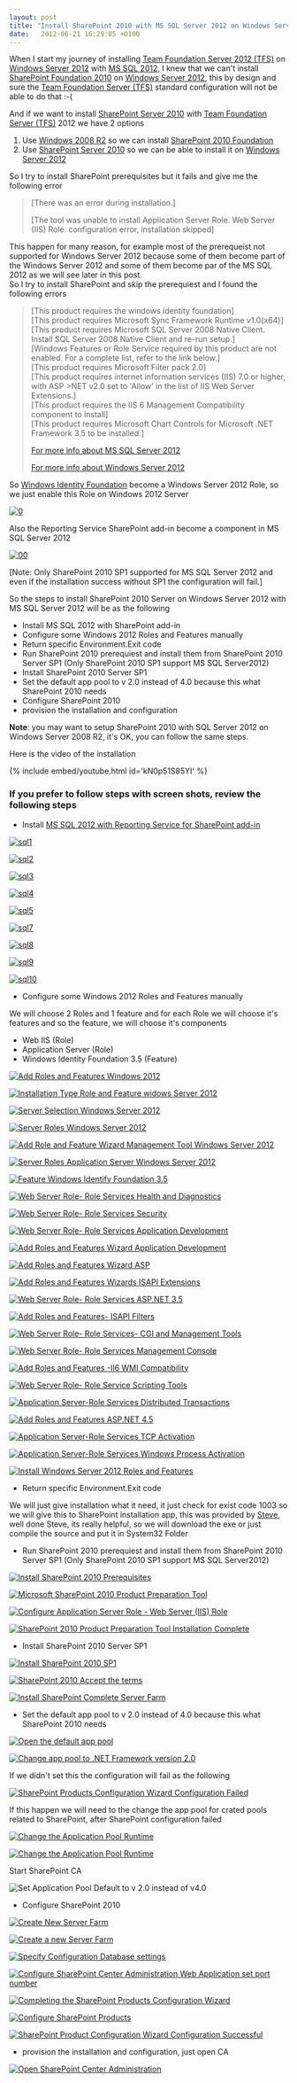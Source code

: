 ```yaml
---
layout: post
title: "Install SharePoint 2010 with MS SQL Server 2012 on Windows Server 2012"
date:   2012-06-21 16:29:05 +0100
---
```


When I start my journey of installing [Team Foundation Server 2012
(TFS)](http://msdn.microsoft.com/library/tfs) on
[Windows Server 2012](http://www.microsoft.com/en-us/server-cloud/windows-server/2012-default.aspx)
with [MS SQL 2012](http://www.microsoft.com/sqlserver/en/us/default.aspx),
I knew that we can\'t install [SharePoint Foundation 2010](http://sharepoint.microsoft.com/en-us/product/Related-Technologies/Pages/SharePoint-Foundation.aspx)
on [Windows Server 2012](http://www.microsoft.com/en-us/server-cloud/windows-server/2012-default.aspx),
this by design and sure the [Team Foundation Server (TFS)](http://msdn.microsoft.com/library/tfs)
standard configuration will not be able to do that :-(

And if we want to install [SharePoint Server 2010](http://technet.microsoft.com/en-us/library/cc303422.aspx)
with [Team Foundation Server (TFS)](http://msdn.microsoft.com/library/tfs) 2012 we
have 2 options

1.  Use [Windows 2008 R2](http://www.microsoft.com/en-us/server-cloud/windows-server/default.aspx)
    so we can install [SharePoint 2010 Foundation](http://sharepoint.microsoft.com/en-us/product/Related-Technologies/Pages/SharePoint-Foundation.aspx)
2.  Use [SharePoint Server 2010](http://technet.microsoft.com/en-us/library/cc303422.aspx)  so
    we can be able to install it on [Windows Server 2012](http://www.microsoft.com/en-us/server-cloud/windows-server/2012-default.aspx)

So I try to install SharePoint prerequisites but it fails and give me
the following error

> [There was an error during installation.]
>
> [The tool was unable to install Application Server Role. Web Server
> (IIS) Role. configuration
> error, installation skipped]

This happen for many reason, for example most of the prerequeist not
supported for Windows Server 2012 because some of them become part of
the Windows Server 2012 and some of them become par of the MS SQL 2012
as we will see later in this post.\
So I try to install SharePoint and skip the prerequiest  and I found the
following errors

> [This product requires the windows identity
> foundation]\
> [This product requires Microsoft Sync Framework Runtime
> v1.0(x64)]\
> [This product requires Microsoft SQL Server 2008 Native Client.
> Install SQL Server 2008 Native Client and re-run
> setup.]\
> [Windows Features or Role Service required by this product are not
> enabled. For a complete list, refer to the link
> below.]\
> [This product requires Microsoft Filter pack
> 2.0]\
> [This product requires internet information services (IIS) 7.0 or
> higher, with ASP \>NET v2.0 set to \'Allow\' in the list of IIS Web
> Server Extensions.]\
> [This product requires the IIS 6 Management Compatibility component to
> install]\
> [This product requires Microsoft Chart Controls for Microsoft .NET
> Framework 3.5 to be installed.]
>
> [For more info about MS SQL Server
> 2012](http://blogs.msdn.com/b/data-platform/?ocid=soc-n-eg-elite--MRadwan)
>
> [For more info about Windows Server 2012](http://blogs.technet.com/b/windowsserver/?ocid=soc-n-eg-elite--MRadwan)

So [Windows Identity Foundation](http://msdn.microsoft.com/en-us/security/aa570351.aspx) become
a Windows Server 2012 Role, so we just enable this Role on Windows 2012
Server

[![](/assets/images/2012/06/0.png "0")](/assets/images/2012/06/0.png)

Also the Reporting Service SharePoint add-in become a component in MS
SQL Server 2012

[![](/assets/images/2012/07/00-1.png "00")](/assets/images/2012/07/00-1.png)

[Note: Only SharePoint 2010 SP1 supported for MS SQL Server 2012 and
even if the installation success without SP1 the configuration will
fail.]

So the steps to install SharePoint 2010 Server on Windows Server 2012
with MS SQL Server 2012 will be as the following

-   Install MS SQL 2012 with SharePoint add-in
-   Configure some Windows 2012 Roles and Features manually
-   Return specific Environment.Exit code
-   Run SharePoint 2010 prerequiest  and install them from SharePoint
    2010 Server SP1 (Only SharePoint 2010 SP1 support MS SQL Server2012)
-   Install SharePoint 2010 Server SP1
-   Set the default app pool to v 2.0 instead of 4.0 because this what
    SharePoint 2010 needs
-   Configure SharePoint 2010
-   provision the installation and configuration



**Note**: you may want to setup SharePoint 2010 with SQL Server 2012 on
Windows Server 2008 R2, it\'s OK, you can follow the same steps.



Here is the video of the installation

{% include embed/youtube.html id='kN0p51S85YI' %}


### If you prefer to follow steps with screen shots, review the following steps

-   Install [MS SQL 2012 with Reporting Service for SharePoint add-in](http://www.microsoft.com/en-us/download/details.aspx?id=29068)



[![](/assets/images/2012/06/sql1.jpg "sql1")](/assets/images/2012/06/sql1.jpg)


[![](/assets/images/2012/06/sql2.png "sql2")](/assets/images/2012/06/sql2.png)


[![](/assets/images/2012/06/sql3.png "sql3")](/assets/images/2012/06/sql3.png)



[![](/assets/images/2012/06/sql4.png "sql4")](/assets/images/2012/06/sql4.png)


[![](/assets/images/2012/06/sql5.png "sql5")](/assets/images/2012/06/sql5.png)



[![](/assets/images/2012/06/sql7.png "sql7")](/assets/images/2012/06/sql7.png)


[![](/assets/images/2012/06/sql8.png "sql8")](/assets/images/2012/06/sql8.png)



[![](/assets/images/2012/06/sql9.png "sql9")](/assets/images/2012/06/sql9.png)


[![](/assets/images/2012/06/sql10.png "sql10")](/assets/images/2012/06/sql10.png)



-   Configure some Windows 2012 Roles and Features manually

We will choose 2 Roles and 1 feature and for each Role we will choose
it\'s features and so the feature, we will choose it\'s components


-   Web IIS (Role)
-   Application Server (Role)
-   Windows Identity Foundation 3.5 (Feature)



[![Add Roles and Features Windows
2012](/assets/images/2012/06/1.jpg "Add Roles and Features Windows 2012")](/assets/images/2012/06/1.jpg)

 


[![Installation Type Role and Feature widows Server 2012](/assets/images/2012/06/2.jpg "Installation Type Role and Feature widows Server 2012 ")](/assets/images/2012/06/2.jpg)






[![Server Selection Windows Server 2012](/assets/images/2012/06/3.jpg "Server Selection Windows Server 2012")](/assets/images/2012/06/3.jpg)




[![Server Roles Windows Server 2012](/assets/images/2012/06/4.jpg "Server Roles Windows Server 2012")](/assets/images/2012/06/4.jpg)


[![](/assets/images/2012/06/5.jpg "Add Role and Feature Wizard Management Tool Windows Server 2012")](/assets/images/2012/06/5.jpg)




[![Server Roles Application Server Windows Server 2012](/assets/images/2012/06/6.jpg "Server Roles Application Server Windows Server 2012")](/assets/images/2012/06/6.jpg)


[![Feature Windows Identify Foundation 3.5](/assets/images/2012/06/7.jpg "Feature Windows Identify Foundation 3.5")](/assets/images/2012/06/7.jpg)


[![Web Server Role- Role Services Health and Diagnostics](/assets/images/2012/06/8.jpg "Web Server Role- Role Services Health and Diagnostics")](/assets/images/2012/06/8.jpg)


[![Web Server Role- Role Services Security](/assets/images/2012/06/9.jpg "Web Server Role- Role Services Security ")](/assets/images/2012/06/9.jpg)





 





 





 





[![Web Server Role- Role Services Application Development](/assets/images/2012/06/10.jpg "Web Server Role- Role Services Application Development")](/assets/images/2012/06/10.jpg)



[![Add Roles and Features Wizard Application Development](/assets/images/2012/06/11.jpg "Add Roles and Features Wizard Application Development")](/assets/images/2012/06/11.jpg)


[![Add Roles and Features Wizard ASP](/assets/images/2012/06/12.jpg "Add Roles and Features Wizard ASP")](/assets/images/2012/06/12.jpg)



[![Add Roles and Features Wizards ISAPI Extensions](/assets/images/2012/06/13.jpg "Add Roles and Features Wizards ISAPI Extensions")](/assets/images/2012/06/13.jpg)

[![Web Server Role- Role Services ASP.NET 3.5](/assets/images/2012/06/14.jpg "Web Server Role- Role Services ASP.NET 3.5")](/assets/images/2012/06/14.jpg)





[![Add Roles and Features- ISAPI Filters](/assets/images/2012/06/15.jpg "Add Roles and Features- ISAPI Filters")](/assets/images/2012/06/15.jpg)


[![](/assets/images/2012/06/16.jpg "Web Server Role- Role Services- CGI and Management Tools")](/assets/images/2012/06/16.jpg)


[![Web Server Role- Role Services Management Console](/assets/images/2012/06/17.jpg "Web Server Role- Role Services Management Console")](/assets/images/2012/06/17.jpg)




[![Add Roles and Features -II6 WMI Compatibility](/assets/images/2012/06/18.jpg "Add Roles and Features -II6 WMI Compatibility ")](/assets/images/2012/06/18.jpg)





 




[![Web Server Role- Role Service Scripting Tools](/assets/images/2012/06/19.jpg "Web Server Role- Role Service Scripting Tools")](/assets/images/2012/06/19.jpg)





 





 





 





[![Application Server-Role Services Distributed Transactions](/assets/images/2012/06/20.jpg "Application Server-Role Services Distributed Transactions")](/assets/images/2012/06/20.jpg)




[![Add Roles and Features ASP.NET 4.5](/assets/images/2012/06/21.jpg "Add Roles and Features ASP.NET 4.5")](/assets/images/2012/06/21.jpg)


[![Application Server-Role Services TCP Activation](/assets/images/2012/06/22.jpg "Application Server-Role Services TCP Activation")](/assets/images/2012/06/22.jpg)





 





 





 





[![Application Server-Role Services Windows Process Activation](/assets/images/2012/06/23.jpg "Application Server-Role Services Windows Process Activation")](/assets/images/2012/06/23.jpg)





 





 





[![Install Windows Server 2012 Roles and Features](/assets/images/2012/06/install-windows-server-2012-roles-and-features.png "Install Windows Server 2012 Roles and Features")](/assets/images/2012/06/install-windows-server-2012-roles-and-features.png)



-   Return specific Environment.Exit code


We will just give installation what it need, it just check for exist
code 1003 so we will give this to SharePoint installation app, this was
provided by
[Steve](http://blog.hand-net.com/sharepoint/2010-06-10-error-lors-de-linstallation-des-office-web-apps-2010-sur-windows-7.htm "Steve"),
well done Steve, its really helpful, so we will download the exe or just
compile the source and put it in System32 Folder


-   Run SharePoint 2010 prerequiest  and install them from SharePoint
    2010 Server SP1 (Only SharePoint 2010 SP1 support MS SQL Server2012)

[![Install SharePoint 2010 Prerequisites](/assets/images/2012/06/24.jpg "Install SharePoint 2010 Prerequisites")](/assets/images/2012/06/24.jpg)



[![Microsoft SharePoint 2010 Product Preparation Tool](/assets/images/2012/06/25.jpg "Microsoft SharePoint 2010 Product Preparation Tool")](/assets/images/2012/06/25.jpg)



[![Configure Application Server Role - Web Server (IIS) Role](/assets/images/2012/06/26.jpg "Configure Application Server Role - Web Server (IIS) Role")](/assets/images/2012/06/26.jpg)



[![SharePoint 2010 Product Preparation Tool Installation Complete](/assets/images/2012/06/27.jpg "SharePoint 2010 Product Preparation Tool Installation Complete")](/assets/images/2012/06/27.jpg)


-   Install SharePoint 2010 Server SP1


[![Install SharePoint 2010 SP1](/assets/images/2012/06/29.jpg "Install SharePoint 2010 SP1")](/assets/images/2012/06/29.jpg)


[![SharePoint 2010 Accept the terms](/assets/images/2012/06/30.jpg "SharePoint 2010 Accept the terms ")](/assets/images/2012/06/30.jpg)


[![Install SharePoint Complete Server Farm](/assets/images/2012/06/31.jpg "Install SharePoint Complete Server Farm ")](/assets/images/2012/06/31.jpg)


-   Set the default app pool to v 2.0 instead of 4.0 because this what
    SharePoint 2010 needs


[![Open the default app pool](/assets/images/2012/06/42.jpg "Open the default app pool ")](/assets/images/2012/06/42.jpg)



[![Change app pool to .NET Framework version 2.0](/assets/images/2012/06/43.jpg "Change app pool to .NET Framework version 2.0")](/assets/images/2012/06/43.jpg)



If we didn\'t set this the configuration will fail as the following

[![SharePoint Products Configuration Wizard Configuration Failed](/assets/images/2012/06/37.jpg "SharePoint Products Configuration Wizard Configuration Failed")](/assets/images/2012/06/37.jpg)


If this happen we will need to the change the app pool for crated
pools related to SharePoint, after SharePoint configuration failed



[![Change the Application Pool Runtime](/assets/images/2012/06/38.jpg "Change the Application Pool Runtime")](/assets/images/2012/06/38.jpg)


[![Change the Application Pool Runtime](/assets/images/2012/06/39.jpg "Change the Application Pool Runtime")](/assets/images/2012/06/39.jpg)



Start SharePoint CA

![Set Application Pool Default to v 2.0 instead of v4.0](/assets/images/2012/06/40.jpg "Set Application Pool Default to v 2.0 instead of v 4.0")




-   Configure SharePoint 2010

[![Create New Server Farm](/assets/images/2012/06/32.jpg "Create New Server Farm")](/assets/images/2012/06/32.jpg)



[![Create a new Server Farm](/assets/images/2012/06/32.jpg "Create a new Server Farm")](/assets/images/2012/06/32.jpg)


[![Specify Configuration Database settings](/assets/images/2012/06/33.jpg "Specify Configuration Database settings")](/assets/images/2012/06/33.jpg)




[![Configure SharePoint Center Administration Web Application set port number](/assets/images/2012/06/34.jpg "Configure SharePoint Center Administration Web Application set port number")](/assets/images/2012/06/34.jpg)







[![Completing the SharePoint Products Configuration Wizard](/assets/images/2012/06/35.jpg "Completing the SharePoint Products Configuration Wizard ")](/assets/images/2012/06/35.jpg)

 





[![Configure SharePoint Products](/assets/images/2012/06/36.jpg "Configure SharePoint Products ")](/assets/images/2012/06/36.jpg)








[![SharePoint Product Configuration Wizard Configuration Successful](/assets/images/2012/06/44.jpg "SharePoint Product Configuration Wizard Configuration Successful ")](/assets/images/2012/06/44.jpg)




-   provision the installation and configuration, just open CA

[![Open SharePoint Center Administration](/assets/images/2012/06/41.jpg "Open SharePoint Center Administration ")](/assets/images/2012/06/41.jpg)

